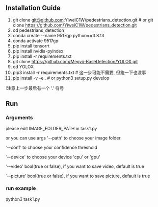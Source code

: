 ## Installation Guide 
1. git clone git@github.com:YiweiC1W/pedestrians_detection.git # or git clone  https://github.com/YiweiC1W/pedestrians_detection.git
2. cd pedestrians_detection
3. conda create --name 9517gp python==3.8.13
4. conda activate 9517gp
5. pip install tensorrt
6. pip install nvidia-pyindex
7. pip install -r requirements.txt
8. git clone https://github.com/Megvii-BaseDetection/YOLOX.git
9. cd YOLOX
10. pip3 install -r requirements.txt # 这一步可能不需要, 但跑一下也没事
11. pip install -v -e .   # or  python3 setup.py develop

!注意上一步最后有一个 '.' 符号  

## Run

### Arguments

please edit IMAGE_FOLDER_PATH in task1.py

or you can use args '--path' to choose your image folder

'--conf' to choose your confidence threshold

'--device' to choose your device 'cpu' or 'gpu'

'--video' bool(true or false), if you want to save video, default is true

'--picture' bool(true or false), if you want to save picture, default is true



### run example
python3 task1.py


